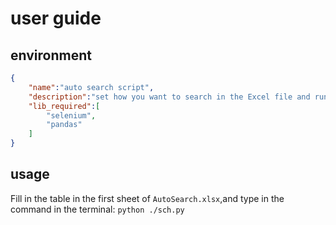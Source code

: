 # user guide
## environment
```json
{
    "name":"auto search script",
    "description":"set how you want to search in the Excel file and run the script, and then web browser will be opened and automatically post your request to the search engine to get your search results, which is finally loaded. ",
    "lib_required":[
        "selenium",
        "pandas"
    ]
}
```
## usage
Fill in the table in the first sheet of `AutoSearch.xlsx`,and type in the command in the terminal:
```python ./sch.py```
